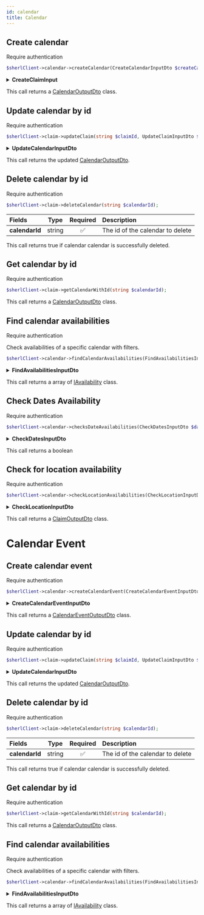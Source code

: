 ```yaml
---
id: calendar
title: Calendar
---
```


## Create calendar

<span class="badge badge--warning">Require authentication</span>

```php
$sherlClient->calendar->createCalendar(CreateCalendarInputDto $createCalendar);
```

<details>
 <summary><b>CreateClaimInput</b></summary>

| Fields           |                        Type                        |      Required      | Description                       |
| :--------------- | :------------------------------------------------: | :----------------: | :-------------------------------- |
| **id**           |                       string                       | :x: | The calendar id             |
| **aboutUri**   |                       string                       | :x: | TODO                    |
| **ownerUri** |                       string                       | :x: | The uri of the owner                   |
| **availabilities**     |                       [OpenHoursSpecification](calendar-types#openHoursSpecification)                       | :x: | Availabilities of the calendar |
| **metadatas**    | TODO | :white_check_mark: | Metadata information about the calendar                 |

</details>

This call returns a [CalendarOutputDto](calendar-types#calendaroutputdto) class.

## Update calendar by id

<span class="badge badge--warning">Require authentication</span>

```php
$sherlClient->claim->updateClaim(string $claimId, UpdateClaimInputDto $updateClaim);
```

<details>
 <summary><b>UpdateCalendarInputDto</b></summary>

| Fields      |                  Type                  |      Required      | Description                 |
| :---------- | :------------------------------------: | :----------------: | :-------------------------- |
| **aboutUri**   |                       string                       | :white_check_mark: | TODO                    |
| **ownerUri** |                       string                       | :white_check_mark: | The uri of the owner                   |
| **availabilities**     |                       [OpenHoursSpecification](calendar-types#openHoursSpecification)                       | :white_check_mark: | Availabilities of the calendar |
| **metadatas**    | TODO | :white_check_mark: | Metadata information about the calendar                 |

</details>

This call returns the updated [CalendarOutputDto](calendar-types#calendaroutputdto).

## Delete calendar by id

<span class="badge badge--warning">Require authentication</span>

```php
$sherlClient->claim->deleteCalendar(string $calendarId);
```
| Fields      |                  Type                  |      Required      | Description                 |
| :---------- | :------------------------------------: | :----------------: | :-------------------------- |
| **calendarId**   |                       string                       | :white_check_mark: | The id of the calendar to delete                    |
This call returns true if calendar calendar is successfully deleted.

## Get calendar by id

<span class="badge badge--warning">Require authentication</span>

```php
$sherlClient->claim->getCalendarWithId(string $calendarId);
```

This call returns a [CalendarOutputDto](claim-types#claimoutputdto) class.

## Find calendar availabilities

<span class="badge badge--warning">Require authentication</span>

Check availabilities of a specific calendar with filters.
```php
$sherlClient->calendar->findCalendarAvailabilities(FindAvailabilitiesInputDto $filters);
```

<details>
 <summary><b>FindAvailabilitiesInputDto</b></summary>

| Fields       | Type    | Required | Description                          |
|--------------|:-------:|:--------:|--------------------------------------|
| ownerUri     | string  | :x:      | Uri of the owner project             |
| aboutUri     | string  | :x:      | TODO                                 |
| userPlaceUri | string  | :x:      | TODO                                 |
| metadatas    | mixed   | :x:      | Other metadata to filter             |
| startDate    | string  | :x:      | Start date of the calendar to find   |
| endDate      | string  | :x:      | End date of the calendar to find     |
| scale   |   [AvailabilityScale](calendar-enum#availabilityscale)      | :x:      | TODO                                 |
| scaleValue   |         | :x:      | TODO                                 |
| available    | boolean | :x:      | Availability of the calendar to find |

</details>

This call returns a array of [IAvailability](calendar-type#iavailability) class.

## Check Dates Availability

<span class="badge badge--warning">Require authentication</span>

```php
$sherlClient->calendar->checksDateAvailabilities(CheckDatesInputDto $dates);
```

<details>
 <summary><b>CheckDatesInputDto</b></summary>

| Fields         |  Type  | Description                            |
| :------------- | :----: | :------------------------------------- |
| **id**         | string | Claim's id                             |
| **personId**   | string | ID of person which associated to claim |
| **orderId**    | string | ID of order which associated to claim  |
| **consumerId** | string | Internal API ID to identify a project  |

</details>

This call returns a boolean

## Check for location availability

<span class="badge badge--warning">Require authentication</span>

```php
$sherlClient->calendar->checkLocationAvailabilities(CheckLocationInputDto $location);
```

<details>
 <summary><b>CheckLocationInputDto</b></summary>

| Fields           | Type   | Required           | Description                 |
|------------------|:------:|:------------------:|-----------------------------|
| calendarOwnerUri | string | :white_check_mark: | The calendar owner's uri    |
| country          | string | :x:                | The country to check        |
| locality         | string | :x:                | The locality to check       |
| region           | string | :x:                | The region to check         |
| postalCode       | string | :x:                | The plostal code to checkk  |
| streetAddress    | string | :x:                | The street address to check |

</details>

This call returns a [ClaimOutputDto](claim-types#claimoutputdto) class.



# Calendar Event

## Create calendar event

<span class="badge badge--warning">Require authentication</span>

```php
$sherlClient->calendar->createCalendarEvent(CreateCalendarEventInputDto $createCalendarEvent);
```

<details>
 <summary><b>CreateCalendarEventInputDto</b></summary>

| Fields    | Type   | Required           | Description                   |
|-----------|:------:|:------------------:|-------------------------------|
| id        | string | :white_check_mark: | The id of the calendar event  |
| uri       | string | :x:                | The uri of the calendar event |
| aboutUri  | string | :x:                | TODO                          |
| ownerUri  | string | :x:                | The uri of the owner          |
| startDate | string | :x:                | The start date of the event   |
| endDate   | string | :x:                | The end date of the event     |
| metadatas | mixed  | :x:                | metadata about the event      |
</details>

This call returns a [CalendarEventOutputDto](calendar-types#calendareventoutputdto) class.

## Update calendar by id

<span class="badge badge--warning">Require authentication</span>

```php
$sherlClient->claim->updateClaim(string $claimId, UpdateClaimInputDto $updateClaim);
```

<details>
 <summary><b>UpdateCalendarInputDto</b></summary>

| Fields      |                  Type                  |      Required      | Description                 |
| :---------- | :------------------------------------: | :----------------: | :-------------------------- |
| **aboutUri**   |                       string                       | :white_check_mark: | TODO                    |
| **ownerUri** |                       string                       | :white_check_mark: | The uri of the owner                   |
| **availabilities**     |                       [OpenHoursSpecification](calendar-types#openHoursSpecification)                       | :white_check_mark: | Availabilities of the calendar |
| **metadatas**    | TODO | :white_check_mark: | Metadata information about the calendar                 |

</details>

This call returns the updated [CalendarOutputDto](calendar-types#calendaroutputdto).

## Delete calendar by id

<span class="badge badge--warning">Require authentication</span>

```php
$sherlClient->claim->deleteCalendar(string $calendarId);
```
| Fields      |                  Type                  |      Required      | Description                 |
| :---------- | :------------------------------------: | :----------------: | :-------------------------- |
| **calendarId**   |                       string                       | :white_check_mark: | The id of the calendar to delete                    |
This call returns true if calendar calendar is successfully deleted.

## Get calendar by id

<span class="badge badge--warning">Require authentication</span>

```php
$sherlClient->claim->getCalendarWithId(string $calendarId);
```

This call returns a [CalendarOutputDto](claim-types#claimoutputdto) class.

## Find calendar availabilities

<span class="badge badge--warning">Require authentication</span>

Check availabilities of a specific calendar with filters.
```php
$sherlClient->calendar->findCalendarAvailabilities(FindAvailabilitiesInputDto $filters);
```

<details>
 <summary><b>FindAvailabilitiesInputDto</b></summary>

| Fields       | Type    | Required | Description                          |
|--------------|:-------:|:--------:|--------------------------------------|
| ownerUri     | string  | :x:      | Uri of the owner project             |
| aboutUri     | string  | :x:      | TODO                                 |
| userPlaceUri | string  | :x:      | TODO                                 |
| metadatas    | mixed   | :x:      | Other metadata to filter             |
| startDate    | string  | :x:      | Start date of the calendar to find   |
| endDate      | string  | :x:      | End date of the calendar to find     |
| scale   |   [AvailabilityScale](calendar-enum#availabilityscale)      | :x:      | TODO                                 |
| scaleValue   |         | :x:      | TODO                                 |
| available    | boolean | :x:      | Availability of the calendar to find |

</details>

This call returns a array of [IAvailability](calendar-type#iavailability) class.
